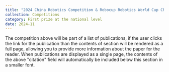 ```yaml
---
title: "2024 China Robotics Competition & Robocup Robotics World Cup China"
collection: Competitions
category: First prize at the national level
date: 2024-11
---
```

The competition above will be part of a list of publications, if the user clicks the link for the publication than the contents of section will be rendered as a full page, allowing you to provide more information about the paper for the reader. When publications are displayed as a single page, the contents of the above "citation" field will automatically be included below this section in a smaller font.
